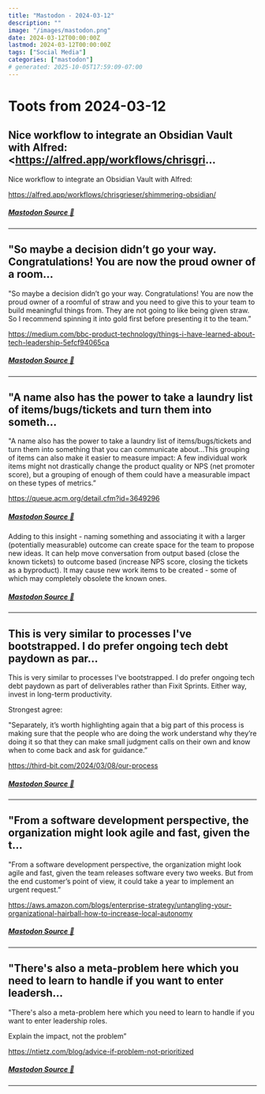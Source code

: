 ```yaml
---
title: "Mastodon - 2024-03-12"
description: ""
image: "/images/mastodon.png"
date: 2024-03-12T00:00:00Z
lastmod: 2024-03-12T00:00:00Z
tags: ["Social Media"]
categories: ["mastodon"]
# generated: 2025-10-05T17:59:09-07:00
---
```


# Toots from 2024-03-12

## Nice workflow to integrate an Obsidian Vault with Alfred:  <https://alfred.app/workflows/chrisgri...

Nice workflow to integrate an Obsidian Vault with Alfred:

<https://alfred.app/workflows/chrisgrieser/shimmering-obsidian/>

##### [Mastodon Source 🐘](https://hachyderm.io/@mweagle/112085051723427287)

---

## "So maybe a decision didn’t go your way. Congratulations! You are now the proud owner of a room...

"So maybe a decision didn’t go your way. Congratulations! You are now the proud owner of a roomful of straw and you need to give this to your team to build meaningful things from. They are not going to like being given straw. So I recommend spinning it into gold first before presenting it to the team.”

<https://medium.com/bbc-product-technology/things-i-have-learned-about-tech-leadership-5efcf94065ca>

##### [Mastodon Source 🐘](https://hachyderm.io/@mweagle/112081343509148864)

---

## "A name also has the power to take a laundry list of items/bugs/tickets and turn them into someth...

"A name also has the power to take a laundry list of items/bugs/tickets and turn them into something that you can communicate about…This grouping of items can also make it easier to measure impact: A few individual work items might not drastically change the product quality or NPS (net promoter score), but a grouping of enough of them could have a measurable impact on these types of metrics.”

<https://queue.acm.org/detail.cfm?id=3649296>

##### [Mastodon Source 🐘](https://hachyderm.io/@mweagle/112081239794718115)

Adding to this insight - naming something and associating it with a larger (potentially measurable) outcome can create space for the team to propose new ideas. It can help move conversation from output based (close the known tickets) to outcome based (increase NPS score, closing the tickets as a byproduct).  It may cause new work items to be created - some of which may completely obsolete the known ones.

##### [Mastodon Source 🐘](https://hachyderm.io/@mweagle/112081312867647078)

---

## This is very similar to processes I've bootstrapped. I do prefer ongoing tech debt paydown as par...

This is very similar to processes I've bootstrapped. I do prefer ongoing tech debt paydown as part of deliverables rather than Fixit Sprints. Either way, invest in long-term productivity.

Strongest agree:

"Separately, it’s worth highlighting again that a big part of this process is making sure that the people who are doing the work understand why they’re doing it so that they can make small judgment calls on their own and know when to come back and ask for guidance.”

<https://third-bit.com/2024/03/08/our-process>

##### [Mastodon Source 🐘](https://hachyderm.io/@mweagle/112081178869092669)

---

## "From a software development perspective, the organization might look agile and fast, given the t...

"From a software development perspective, the organization might look agile and fast, given the team releases software every two weeks. But from the end customer’s point of view, it could take a year to implement an urgent request.”

<https://aws.amazon.com/blogs/enterprise-strategy/untangling-your-organizational-hairball-how-to-increase-local-autonomy>

##### [Mastodon Source 🐘](https://hachyderm.io/@mweagle/112079874102487224)

---

## "There's also a meta-problem here which you need to learn to handle if you want to enter leadersh...

"There's also a meta-problem here which you need to learn to handle if you want to enter leadership roles.

Explain the impact, not the problem”

<https://ntietz.com/blog/advice-if-problem-not-prioritized>

##### [Mastodon Source 🐘](https://hachyderm.io/@mweagle/112079820841205557)

---

